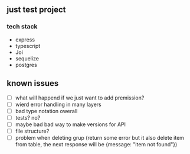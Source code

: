 ## just test project

### tech stack

- express
- typescript
- Joi
- sequelize
- postgres

## known issues

- [ ] what will happend if we just want to add premission?
- [ ] wierd error handling in many layers
- [ ] bad type notation owerall
- [ ] tests? no?
- [ ] maybe bad bad way to make versions for API
- [ ] file structure?
- [ ] problem when deleting grup (return some error but it also delete item from table, the next response will be {message: "item not found"})
